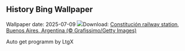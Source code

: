 ## History Bing Wallpaper
Wallpaper date: 2025-07-09
![](https://www.bing.com/th?id=OHR.ConstitucionStation_EN-IN1557564124_UHD.jpg&w=1000)Download: [Constitución railway station, Buenos Aires, Argentina (© Grafissimo/Getty Images)](https://www.bing.com/th?id=OHR.ConstitucionStation_EN-IN1557564124_UHD.jpg)

Auto get programm by LtgX
